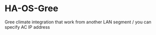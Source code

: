 # HA-OS-Gree
Gree climate integration that work from another LAN segment / you can specify AC IP address
